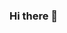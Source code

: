 ### Hi there 👋

<!--
**HenrryIDH/HenrryIDH** is a ✨ _special_ ✨ repository because its `README.md` (this file) appears on your GitHub profile.

Here are some ideas to get you started:
- 😠 Soy muy enojon... 
- 🔭 I’m currently working on ...
- 🌱 I’m currently learning ...
- 👯 I’m looking to collaborate on ...
- 🤔 I’m looking for help with ...
- 💬 Ask me about ...
- 📫 How to reach me: ...
- 😄 Pronouns: ...
- ⚡ Fun fact: ...
-->

